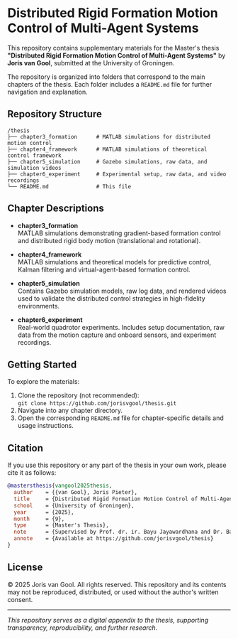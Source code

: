 # Distributed Rigid Formation Motion Control of Multi-Agent Systems

This repository contains supplementary materials for the Master's thesis **"Distributed Rigid Formation Motion Control of Multi-Agent Systems"** by **Joris van Gool**, submitted at the University of Groningen.

The repository is organized into folders that correspond to the main chapters of the thesis. Each folder includes a `README.md` file for further navigation and explanation.

## Repository Structure

```
/thesis
├── chapter3_formation      # MATLAB simulations for distributed motion control
├── chapter4_framework      # MATLAB simulations of theoretical control framework
├── chapter5_simulation     # Gazebo simulations, raw data, and simulation videos
├── chapter6_experiment     # Experimental setup, raw data, and video recordings
└── README.md               # This file
```

## Chapter Descriptions

- **chapter3_formation**  
  MATLAB simulations demonstrating gradient-based formation control and distributed rigid body motion (translational and rotational).

- **chapter4_framework**  
  MATLAB simulations and theoretical models for predictive control, Kalman filtering and virtual-agent-based formation control.

- **chapter5_simulation**  
  Contains Gazebo simulation models, raw log data, and rendered videos used to validate the distributed control strategies in high-fidelity environments.

- **chapter6_experiment**  
  Real-world quadrotor experiments. Includes setup documentation, raw data from the motion capture and onboard sensors, and experiment recordings.

## Getting Started

To explore the materials:

1. Clone the repository (not recommended):  
   `git clone https://github.com/jorisvgool/thesis.git`
2. Navigate into any chapter directory.
3. Open the corresponding `README.md` file for chapter-specific details and usage instructions.

## Citation

If you use this repository or any part of the thesis in your own work, please cite it as follows:

```bibtex
@mastersthesis{vangool2025thesis,
  author    = {{van Gool}, Joris Pieter},
  title     = {Distributed Rigid Formation Motion Control of Multi-Agent Systems},
  school    = {University of Groningen},
  year      = {2025},
  month     = {9},
  type      = {Master's Thesis},
  note      = {Supervised by Prof. dr. ir. Bayu Jayawardhana and Dr. Bahar Haghighat},
  annote    = {Available at https://github.com/jorisvgool/thesis}
}
```

## License

© 2025 Joris van Gool. All rights reserved. This repository and its contents may not be reproduced, distributed, or used without the author's written consent.

---

_This repository serves as a digital appendix to the thesis, supporting transparency, reproducibility, and further research._
